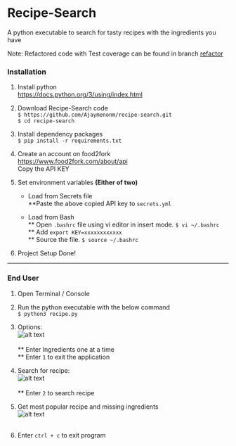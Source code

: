 # Recipe-Search
A python executable to search for tasty recipes with the ingredients you have

Note: Refactored code with Test coverage can be found in branch [refactor](https://github.com/Ajaymenonm/recipe-search/tree/refactor)

### Installation

1. Install python <br /> https://docs.python.org/3/using/index.html

2. Download Recipe-Search code <br />
  `$ https://github.com/Ajaymenonm/recipe-search.git` <br />
  `$ cd recipe-search`

3. Install dependency packages <br />
  `$ pip install -r requirements.txt`

4. Create an account on food2fork <br />
   https://www.food2fork.com/about/api <br /> Copy the API KEY

5. Set environment variables ****(Either of two)****
    * Load from Secrets file <br /> 
    **Paste the above copied API key to `secrets.yml`

    * Load from Bash <br /> 
    ** Open `.bashrc` file using vi editor in insert mode. `$ vi ~/.bashrc`<br />
    ** Add `export KEY=xxxxxxxxxxxx`<br />
    ** Source the file. `$ source ~/.bashrc`

6. Project Setup Done!

---------------------------

### End User

1. Open Terminal / Console <br />

2. Run the python executable with the below command <br />
  `$ python3 recipe.py` 
  
3. Options: <br />
![alt text](https://s3.amazonaws.com/recipe-search/recipe_ing.png) <br /><br />
** Enter Ingredients one at a time <br />
** Enter `1` to exit the application

4. Search for recipe: <br />
![alt text](https://s3.amazonaws.com/recipe-search/search_rec.png) <br /><br />
** Enter `2` to search recipe

5. Get most popular recipe and missing ingredients <br />
![alt text](https://s3.amazonaws.com/recipe-search/recipe.png) <br /><br />

6. Enter `ctrl + c` to exit program <br />

